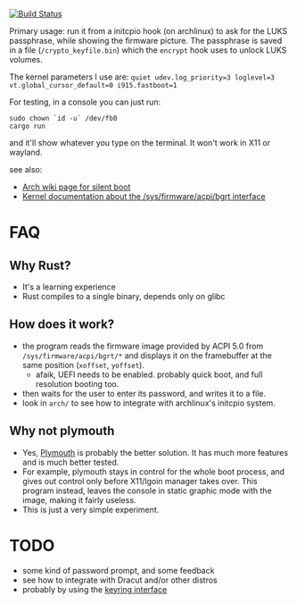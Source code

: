 [![Build Status](https://travis-ci.org/gdamjan/fb-ask-pass-rs.svg?branch=master)](https://travis-ci.org/gdamjan/fb-ask-pass-rs)


Primary usage: run it from a initcpio hook (on archlinux) to ask for the LUKS passphrase, while showing the firmware picture.
The passphrase is saved in a file (`/crypto_keyfile.bin`) which the `encrypt` hook uses to unlock LUKS volumes.

The kernel parameters I use are:
`quiet udev.log_priority=3 loglevel=3 vt.global_cursor_default=0 i915.fastboot=1`


For testing, in a console you can just run:

```
sudo chown `id -u` /dev/fb0
cargo run
```

and it'll show whatever you type on the terminal. It won't work in X11 or wayland.

see also:
- [Arch wiki page for silent boot](https://wiki.archlinux.org/index.php/silent_boot)
- [Kernel documentation about the /sys/firmware/acpi/bgrt interface](https://git.kernel.org/pub/scm/linux/kernel/git/torvalds/linux.git/tree/Documentation/ABI/testing/sysfs-firmware-acpi)


# FAQ

## Why Rust?

- It's a learning experience
- Rust compiles to a single binary, depends only on glibc


## How does it work?

- the program reads the firmware image provided by ACPI 5.0 from `/sys/firmware/acpi/bgrt/*` and displays it on the
  framebuffer at the same position (`xoffset`, `yoffset`).
  - afaik, UEFI needs to be enabled. probably quick boot, and full resolution booting too.
- then waits for the user to enter its password, and writes it to a file.
- look in `arch/` to see how to integrate with archlinux's initcpio system.


## Why not plymouth

- Yes, [Plymouth](https://www.freedesktop.org/wiki/Software/Plymouth/) is probably the better solution. It has much
  more features and is much better tested.
- For example, plymouth stays in control for the whole boot process, and gives out control only before X11/lgoin manager takes over. This program instead, leaves the console in static graphic mode with the image, making it fairly useless.
- This is just a very simple experiment.


# TODO

- some kind of password prompt, and some feedback
- see how to integrate with Dracut and/or other distros
- probably by using the [keyring interface](https://gitlab.com/cryptsetup/cryptsetup/blob/master/docs/Keyring.txt)
